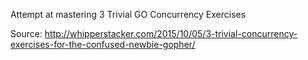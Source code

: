 Attempt at mastering 3 Trivial GO Concurrency Exercises

Source: http://whipperstacker.com/2015/10/05/3-trivial-concurrency-exercises-for-the-confused-newbie-gopher/
